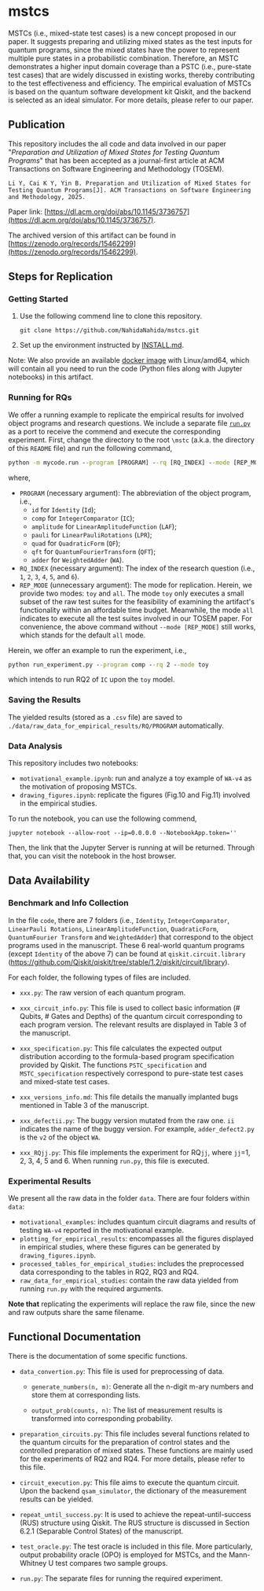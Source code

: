 # mstcs 
MSTCs (i.e., mixed-state test cases) is a new concept proposed in our paper. It suggests preparing and utilizing mixed states as the test inputs for quantum programs, since the mixed states have the power to represent multiple pure states in a probabilistic combination. Therefore, an MSTC demonstrates a higher input domain coverage than a PSTC (i.e., pure-state test cases) that are widely discussed in existing works, thereby contributing to the test effectiveness and efficiency. The empirical evaluation of MSTCs is based on the quantum software development kit Qiskit, and the backend is selected as an ideal simulator. For more details, please refer to our paper.

## Publication

This repository includes the all code and data involved in our paper "*Preparation and Utilization of Mixed States for Testing Quantum Programs*" that has been accepted as a journal-first article at ACM Transactions on Software Engineering and Methodology (TOSEM). 

```
Li Y, Cai K Y, Yin B. Preparation and Utilization of Mixed States for Testing Quantum Programs[J]. ACM Transactions on Software Engineering and Methodology, 2025. 
```

Paper link: [https://dl.acm.org/doi/abs/10.1145/3736757](https://dl.acm.org/doi/abs/10.1145/3736757).

The archived version of this artifact can be found in [https://zenodo.org/records/15462299](https://zenodo.org/records/15462299).

## Steps for Replication

### Getting Started

1. Use the following commend line to clone this repository.

   ```
   git clone https://github.com/NahidaNahida/mstcs.git
   ```

2. Set up the environment instructed by [INSTALL.md](https://github.com/NahidaNahida/mstcs/blob/main/INSTALL.md).

Note: We also provide an available [docker image](https://github.com/NahidaNahida/mstcs/pkgs/container/mstcs-container) with Linux/amd64, which will contain all you need to run the code (Python files along with Jupyter notebooks) in this artifact.

### Running for RQs

We offer a running example to replicate the empirical results for involved object programs and research questions. We include a separate file [`run.py`](./mycode/run.py) as a port to receive the commend and execute the corresponding experiment. First, change the directory to the root `\mstc` (a.k.a. the directory of this `README` file) and run the following command,

```bat
python -m mycode.run --program [PROGRAM] --rq [RQ_INDEX] --mode [REP_MODE]
```

where, 

+ `PROGRAM` (necessary argument):  The abbreviation of the object program, i.e., 
  + `id` for `Identity` $(\texttt{Id})$;
  + `comp` for `IntegerComparator` $(\texttt{IC})$;
  + `amplitude` for `LinearAmplitudeFunction`  $(\texttt{LAF})$;
  + `pauli` for `LinearPauliRotations`  $(\texttt{LPR})$; 
  + `quad` for `QuadraticForm`  $(\texttt{QF})$;
  + `qft` for `QuantumFourierTransform`  $(\texttt{QFT})$; 
  + `adder` for `WeightedAdder`  $(\texttt{WA})$.
+ `RQ_INDEX` (necessary argument): The index of the research question (i.e., `1`, `2`, `3`, `4`, `5`, and `6`).
+ `REP_MODE` (unnecessary argument): The mode for replication. Herein, we provide two modes: `toy` and `all`. The mode `toy` only executes a small subset of the raw test suites for the feasibility of examining the artifact's functionality within an affordable time budget. Meanwhile, the mode `all` indicates to execute all the test suites involved in our TOSEM paper. For convenience, the above command without `--mode [REP_MODE]` still works, which stands for the default `all` mode.

Herein, we offer an example to run the experiment, i.e.,

```bat
python run_experiment.py --program comp --rq 2 --mode toy
```

which intends to run RQ2 of $\texttt{IC}$ upon the `toy` model. 

### Saving the Results

The yielded results (stored as a `.csv` file) are saved to `./data/raw_data_for_empirical_results/RQ/PROGRAM` automatically.



### Data Analysis

This repository includes two notebooks:

+ `motivational_example.ipynb`: run and analyze a toy example of `WA-v4` as the motivation of proposing MSTCs.
+ `drawing_figures.ipynb`: replicate the figures (Fig.10 and Fig.11) involved in the empirical studies.  

To run the notebook, you can use the following commend,

```
jupyter notebook --allow-root --ip=0.0.0.0 --NotebookApp.token=''
```

Then, the link that the Jupyter Server is running at will be returned. Through that, you can visit the notebook in the host browser.

## Data Availability

### Benchmark and Info Collection

In the file `code`, there are 7 folders (i.e., `Identity`, `IntegerComparator`, `LinearPauli Rotations`, `LinearAmplitudeFunction`, `QuadraticForm`, `QuantumFourier Transform` and `WeightedAdder`) that correspond to the object programs used in the manuscript. These 6 real-world quantum programs (except `Identity` of the above 7) can be found at `qiskit.circuit.library` (https://github.com/Qiskit/qiskit/tree/stable/1.2/qiskit/circuit/library).

For each folder, the following types of files are included.

+ `xxx.py`: The raw version of each quantum program.

+ `xxx_circuit_info.py`: This file is used to collect basic information (# Qubits, # Gates and Depths) of the quantum circuit corresponding to each program version. The relevant results are displayed in Table 3 of the manuscript.

+ `xxx_specification.py`: This file calculates the expected output distribution according to the formula-based program specification provided by Qiskit. The functions `PSTC_specification` and `MSTC_specification` respectively correspond to pure-state test cases  and mixed-state test cases.

+ `xxx_versions_info.md`: This file details the manually implanted bugs mentioned in Table 3 of the manuscript.

+ `xxx_defectii.py`: The buggy version mutated from the raw one. `ii` indicates the name of the buggy version. For example, `adder_defect2.py` is the `v2` of the object `WA`.

+ `xxx_RQjj.py`: This file implements the experiment for RQ`jj`, where `jj`=1, 2, 3, 4, 5 and 6. When running `run.py`, this file is executed. 

### Experimental Results

We present all the raw data in the folder `data`. There are four folders within `data`:

+ `motivational_examples`: includes quantum circuit diagrams and results of testing `WA-v4` reported in the motivational example.
+ `plotting_for_empirical_results`: encompasses all the figures displayed in empirical studies, where these figures can be generated by  `drawing_figures.ipynb`.
+ `processed_tables_for_empirical_studies`: includes the preprocessed data corresponding to the tables in RQ2, RQ3 and RQ4.
+ `raw_data_for_empirical_studies`: contain the raw data yielded from running `run.py` with the required arguments.

**Note that** replicating the experiments will replace the raw file, since the new and raw outputs share the same filename.

## Functional Documentation

There is the documentation of some specific functions.

+ `data_convertion.py`: This file is used for preprocessing of data.

  + `generate_numbers(n, m)`:  Generate all the n-digit m-ary numbers and store them at corresponding lists.

  + `output_prob(counts, n)`: The list of measurement results is transformed into corresponding probability.

+ `preparation_circuits.py`: This file includes several functions related to the quantum circuits for the preparation of control states and the controlled preparation of mixed states. These functions are mainly used for the experiments of RQ2 and RQ4. For more details, please refer to this file.

+ `circuit_execution.py`: This file aims to execute the quantum circuit. Upon the backend `qsam_simulator`, the dictionary of the measurement results can be yielded.

+ `repeat_until_success.py`: It is used to achieve the repeat-until-success (RUS) structure using Qiskit. The RUS structure is discussed in Section 6.2.1 (Separable Control States) of the manuscript.

+ `test_oracle.py`: The test oracle is included in this file. More particularly, output probability oracle (OPO) is employed for MSTCs, and the Mann-Whitney U test compares two sample groups.

+ `run.py`: The separate files for running the required experiment.
